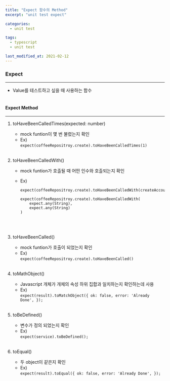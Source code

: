 ```yaml
---
title: "Expect 함수의 Method"
excerpt: "unit test expect"

categories:
  - unit test

tags:
  - typescript
  - unit test

last_modified_at: 2021-02-12
---
```


### Expect

---

- Value를 테스트하고 싶을 때 사용하는 함수
  <br>
  <br>

#### Expect Method

---

1. toHaveBeenCalledTimes(expected: number)
   - mock funtion이 몇 번 불렸는지 확인
   - Ex)<br>
     `expect(coffeeRepositroy.create).toHaveBeenCalledTimes(1)`
     <br><br>
2. toHaveBeenCalledWith()

   - mock funtion가 호출될 때 어떤 인수와 호출되는지 확인
   - Ex)<br>

     ```
     expect(coffeeRepositroy.create).toHaveBeenCalledWith(createAccountArgs)

     expect(coffeeRepositroy.create).toHaveBeenCalledWith(
         expect.any(String),
         expect.any(String)
     )
     ```

     <br><br>

3. toHaveBeenCalled()
   - mock funtion가 호출이 되었는지 확인
   - Ex)<br>
     `expect(coffeeRepositroy.create).toHaveBeenCalled()`
     <br><br>
4. toMathObject()
   - Javascript 개체가 개체의 속성 하위 집합과 일치하는지 확인하는데 사용
   - Ex)<br>
     `expect(result).toMatchObject({ ok: false, error: 'Already Done', });`
     <br><br>
5. toBeDefined()
   - 변수가 정의 되었는지 확인
   - Ex)<br>
     `expect(service).toBeDefined();`
     <br><br>
6. toEqual()
   - 두 object이 같은지 확인
   - Ex)<br>
     `expect(result).toEqual({ ok: false, error: 'Already Done', });`
     <br><br>
